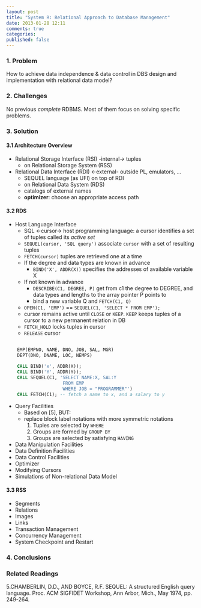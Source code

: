 ```yaml
---
layout: post
title: "System R: Relational Approach to Database Management"
date: 2013-01-28 12:11
comments: true
categories: 
published: false
---
```


### 1. Problem

How to achieve data independence & data control in DBS design and implementation with relational data model?

### 2. Challenges

No previous _complete_ RDBMS. Most of them focus on solving specific problems.

### 3. Solution

#### 3.1 Architecture Overview

- Relational Storage Interface (RSI) -internal-> tuples
	- on Relational Storage System (RSS)
- Relational Data Interface (RDI) <-external- outside PL, emulators, ...
	- SEQUEL language (as UFI) on top of RDI
	- on Relational Data System (RDS)
	- catalogs of external names
	- **optimizer**: choose an appropriate access path
	
#### 3.2 RDS

- Host Language Interface
	- SQL <-cursor-> host programming language: a cursor identifies a set of tuples called its _active set_
	- `SEQUEL(cursor, 'SQL query')` associate `cursor` with a set of resulting tuples
	- `FETCH(cursor)` tuples are retrieved one at a time
	- If the degree and data types are known in advance
		- `BIND('X', ADDR(X))` specifies the addresses of available variable X	
	- If not known in advance
		- `DESCRIBE(C1, DEGREE, P)` get from c1 the degree to DEGREE, and data types and lengths to the array pointer P points to
		- bind a new variable Q and `FETCH(C1, Q)` 
	- `OPEN(C1, 'EMP')` == `SEQUEL(C1, 'SELECT * FROM EMP');`
	- cursor remains active until `CLOSE` or `KEEP`. `KEEP` keeps tuples of a cursor to a new permanent relation in DB
	- `FETCH_HOLD` locks tuples in cursor
	- `RELEASE` cursor
	
``` sql 
	
	EMP(EMPNO, NAME, DNO, JOB, SAL, MGR)
	DEPT(DNO, DNAME, LOC, NEMPS)
	
	CALL BIND('x', ADDR(X));
	CALL BIND('Y', ADDR(Y));
	CALL SEQUEL(C1, 'SELECT NAME:X, SAL:Y
					 FROM EMP
					 WHERE JOB = "PROGRAMMER"')
	CALL FETCH(C1); -- fetch a name to x, and a salary to y
```
	
- Query Facilities
	- Based on [5], BUT:
	- replace block label notations with more symmetric notations
		1. Tuples are selected by `WHERE`
		2. Groups are formed by `GROUP BY`
		3. Groups are selected by satisfying `HAVING`
- Data Manipulation Facilities
- Data Definition Facilities
- Data Control Facilities
- Optimizer
- Modifying Cursors
- Simulations of Non-relational Data Model

#### 3.3 RSS

- Segments
- Relations
- Images
- Links
- Transaction Management
- Concurrency Management
- System Checkpoint and Restart

### 4. Conclusions 

### Related Readings

5.CHAMBERLIN, D.D., AND BOYCE, R.F. SEQUEL: A structured English query language. Proc. ACM SIGFIDET Workshop, Ann Arbor, Mich., May 1974, pp.  249-264.
